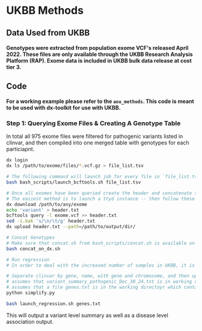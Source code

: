 # UKBB Methods

## Data Used from UKBB
#### Genotypes were extracted from population exome VCF's released April 2022. These files are only available through the UKBB Research Analysis Platform (RAP). Exome data is included in UKBB bulk data release at cost tier 3.

## Code
#### For a working example please refer to the `aou_methods`. This code is meant to be used with dx-toolkit for use with UKBB. 

### Step 1: Querying Exome Files & Creating A Genotype Table
In total all 975 exome files were filtered for pathogenic variants listed in clinvar, and then compiled into one merged table with genotypes for each particiapnt. 

```bash
dx login
dx ls /path/to/exome/files/*.vcf.gz > file_list.tsv

# The following command will launch job for every file in `file_list.tsv`
bash bash_scripts/launch_bcftools.sh file_list.tsv

# Once all exomes have been queried create the header and concatenate the genotypes
# The easiest method is to launch a ttyd instance -- then follow these commands
dx download /path/to/any/exome
echo 'variant' > header.txt
bcftools query -l exome.vcf >> header.txt
sed -i.bak 's/\n/\t/g' header.txt
dx upload header.txt --path=/path/to/output/dir/

# Concat Genotypes
# Make sure that concat.sh from bash_scripts/concat.sh is available on UKBB in your input directory
bash concat_on_dx.sh

# Run regression
# In order to deal with the increased number of samples in UKBB, it is recommended to run each gene in clinvar seperately.

# Separate clinvar by gene, name, with gene and chromosome, and then upload to UKBB
# assumes that variant_summary_pathogenic_Dec_30_24.txt is in working directory
# assumes that a file genes.txt is in the working directoyr which contains a list of gnene symbols of interest
python simplify.py

bash launch_regression.sh genes.txt
```

This will output a variant level summary as well as a disease level association output. 





